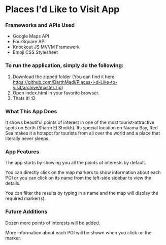 # Places I'd Like to Visit App

### Frameworks and APIs Used
* Google Maps API
* FourSquare API
* Knockout JS MVVM Framework
* Emoji CSS Stylesheet

### To run the application, simply do the following:
1. Download the zipped folder (You can find it here https://github.com/DarthMadi/Places-I-d-Like-to-visit/archive/master.zip)
2. Open index.html in your favorite browser.
3. Thats it! :D

### What This App Does

It shows beautiful points of interest in one of the most tourist-attractive spots on Earth (Sharm El Sheikh). Its special location on Naama Bay, Red Sea makes it a hotspot for tourists from all over the world and a place that literally never sleeps.

### App Features

The app starts by showing you all the points of interests by default.


You can directly click on the map markers to show information about each POI or you can click on its name from the left-side sidebar to view the details.


You can filter the results by typing in a name and the map will display the required marker(s).


### Future Additions

Dozen more points of interests will be added.


More information about each POI will be shown when you click on the marker.
